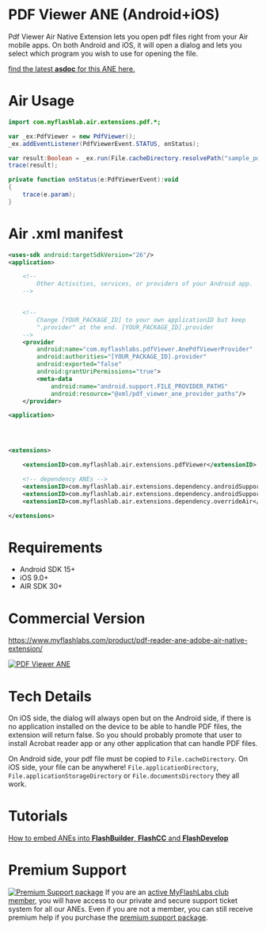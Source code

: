 # PDF Viewer ANE (Android+iOS)
Pdf Viewer Air Native Extension lets you open pdf files right from your Air mobile apps. On both Android and iOS, it will open a dialog and lets you select which program you wish to use for opening the file. 

[find the latest **asdoc** for this ANE here.](http://myflashlab.github.io/asdoc/com/myflashlab/air/extensions/pdf/package-detail.html)

# Air Usage
```actionscript
import com.myflashlab.air.extensions.pdf.*;

var _ex:PdfViewer = new PdfViewer();
_ex.addEventListener(PdfViewerEvent.STATUS, onStatus);

var result:Boolean = _ex.run(File.cacheDirectory.resolvePath("sample_pdfViewer_ane.pdf"));
trace(result);

private function onStatus(e:PdfViewerEvent):void
{
	trace(e.param);
}
```

# Air .xml manifest
```xml
<uses-sdk android:targetSdkVersion="26"/>
<application>

    <!--
        Other Activities, services, or providers of your Android app.
    -->


    <!--
        Change [YOUR_PACKAGE_ID] to your own applicationID but keep
        ".provider" at the end. [YOUR_PACKAGE_ID].provider
    -->
    <provider
        android:name="com.myflashlabs.pdfViewer.AnePdfViewerProvider"
        android:authorities="[YOUR_PACKAGE_ID].provider"
        android:exported="false"
        android:grantUriPermissions="true">
        <meta-data
            android:name="android.support.FILE_PROVIDER_PATHS"
            android:resource="@xml/pdf_viewer_ane_provider_paths"/>
    </provider>

<application>




<extensions>

	<extensionID>com.myflashlab.air.extensions.pdfViewer</extensionID>

	<!-- dependency ANEs -->
	<extensionID>com.myflashlab.air.extensions.dependency.androidSupport.core</extensionID>
	<extensionID>com.myflashlab.air.extensions.dependency.androidSupport.v4</extensionID>
	<extensionID>com.myflashlab.air.extensions.dependency.overrideAir</extensionID>

</extensions>
```

# Requirements
* Android SDK 15+
* iOS 9.0+
* AIR SDK 30+

# Commercial Version
https://www.myflashlabs.com/product/pdf-reader-ane-adobe-air-native-extension/

[![PDF Viewer ANE](https://www.myflashlabs.com/wp-content/uploads/2015/11/product_adobe-air-ane-extension-pdf-2018-595x738.jpg)](https://www.myflashlabs.com/product/pdf-reader-ane-adobe-air-native-extension/)

# Tech Details
On iOS side, the dialog will always open but on the Android side, if there is no application installed on the device to be able to handle PDF files, the extension will return false. So you should probably promote that user to install Acrobat reader app or any other application that can handle PDF files.

On Android side, your pdf file must be copied to ```File.cacheDirectory```. On iOS side, your file can be anywhere! ```File.applicationDirectory```, ```File.applicationStorageDirectory``` or ```File.documentsDirectory``` they all work.

# Tutorials
[How to embed ANEs into **FlashBuilder**, **FlashCC** and **FlashDevelop**](https://www.youtube.com/watch?v=Oubsb_3F3ec&list=PL_mmSjScdnxnSDTMYb1iDX4LemhIJrt1O)  

# Premium Support #
[![Premium Support package](https://www.myflashlabs.com/wp-content/uploads/2016/06/professional-support.jpg)](https://www.myflashlabs.com/product/myflashlabs-support/)
If you are an [active MyFlashLabs club member](https://www.myflashlabs.com/product/myflashlabs-club-membership/), you will have access to our private and secure support ticket system for all our ANEs. Even if you are not a member, you can still receive premium help if you purchase the [premium support package](https://www.myflashlabs.com/product/myflashlabs-support/).